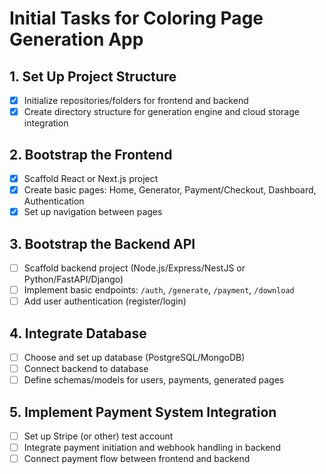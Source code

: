 # Initial Tasks for Coloring Page Generation App

## 1. Set Up Project Structure
- [x] Initialize repositories/folders for frontend and backend
- [x] Create directory structure for generation engine and cloud storage integration

## 2. Bootstrap the Frontend
- [x] Scaffold React or Next.js project
- [x] Create basic pages: Home, Generator, Payment/Checkout, Dashboard, Authentication
- [x] Set up navigation between pages

## 3. Bootstrap the Backend API
- [ ] Scaffold backend project (Node.js/Express/NestJS or Python/FastAPI/Django)
- [ ] Implement basic endpoints: `/auth`, `/generate`, `/payment`, `/download`
- [ ] Add user authentication (register/login)

## 4. Integrate Database
- [ ] Choose and set up database (PostgreSQL/MongoDB)
- [ ] Connect backend to database
- [ ] Define schemas/models for users, payments, generated pages

## 5. Implement Payment System Integration
- [ ] Set up Stripe (or other) test account
- [ ] Integrate payment initiation and webhook handling in backend
- [ ] Connect payment flow between frontend and backend
